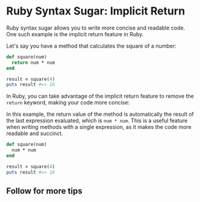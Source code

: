 # Ruby Syntax Sugar: Implicit Return

Ruby syntax sugar allows you to write more concise and readable code. One such
example is the implicit return feature in Ruby.

Let's say you have a method that calculates the square of a number:

```ruby
def square(num)
  return num * num
end

result = square(4)
puts result #=> 16
```

In Ruby, you can take advantage of the implicit return feature to remove the
`return` keyword, making your code more concise:

In this example, the return value of the method is automatically the result of
the last expression evaluated, which is `num * num`. This is a useful feature
when writing methods with a single expression, as it makes the code more
readable and succinct.

```ruby
def square(num)
  num * num
end

result = square(4)
puts result #=> 16
```

## Follow for more tips
